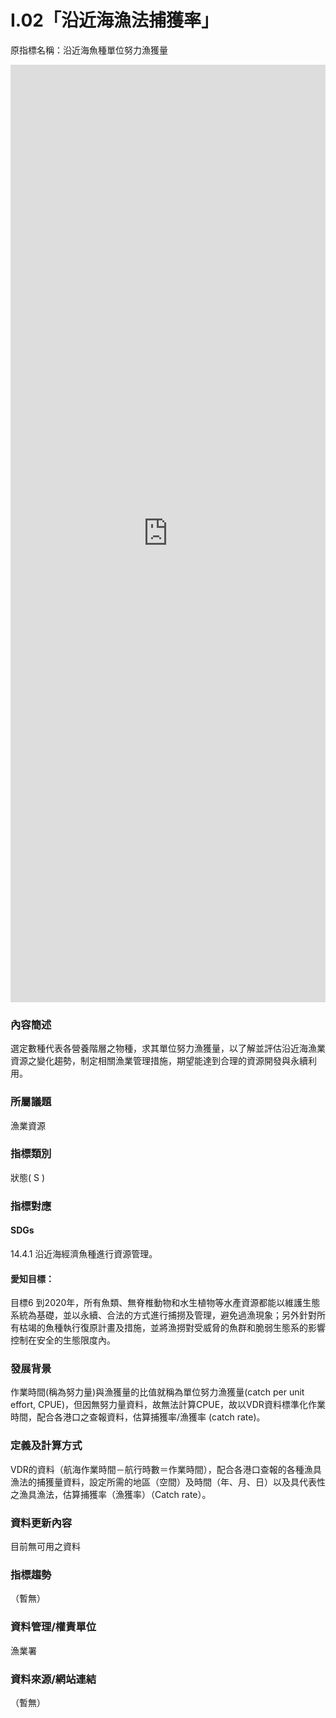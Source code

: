 # I.02「沿近海漁法捕獲率」
原指標名稱：沿近海魚種單位努力漁獲量

<iframe src="https://TaiBON.github.io/biodiv_indicators/I.02%20沿近海漁法捕獲率.html" width="100%" height="1500" frameborder="0"></iframe>


### 內容簡述
選定數種代表各營養階層之物種，求其單位努力漁獲量，以了解並評估沿近海漁業資源之變化趨勢，制定相關漁業管理措施，期望能達到合理的資源開發與永續利用。 

### 所屬議題
漁業資源
### 指標類別
狀態( S )
### 指標對應
#### SDGs
14.4.1
沿近海經濟魚種進行資源管理。
#### 愛知目標：
目標6
到2020年，所有魚類、無脊椎動物和水生植物等水產資源都能以維護生態系統為基礎，並以永續、合法的方式進行捕撈及管理，避免過漁現象；另外針對所有枯竭的魚種執行復原計畫及措施，並將漁撈對受威脅的魚群和脆弱生態系的影響控制在安全的生態限度內。
### 發展背景
作業時間(稱為努力量)與漁獲量的比值就稱為單位努力漁獲量(catch per unit effort, CPUE)，但因無努力量資料，故無法計算CPUE，故以VDR資料標準化作業時間，配合各港口之查報資料，估算捕獲率/漁獲率 (catch rate)。
### 定義及計算方式
VDR的資料（航海作業時間－航行時數＝作業時間），配合各港口查報的各種漁具漁法的捕獲量資料，設定所需的地區（空間）及時間（年、月、日）以及具代表性之漁具漁法，估算捕獲率（漁獲率）（Catch rate）。
### 資料更新內容
目前無可用之資料
### 指標趨勢
（暫無）
### 資料管理/權責單位
漁業署
### 資料來源/網站連結
（暫無）
